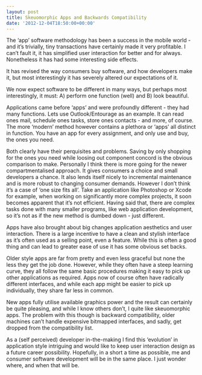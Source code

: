 ```yaml
---
layout: post
title: Skeuomorphic Apps and Backwards Compatibility
date: '2012-12-04T18:50:00+00:00'
---
```

The ‘app’ software methodology has been a success in the mobile world - and
it’s trivially, tiny transactions have certainly made it very profitable. I
can’t fault it, it has simplified user interaction for better and for always.
Nonetheless it has had some interesting side effects.

It has revised the way consumers buy software, and how developers make it, but
most interestingly it has severely altered our expectations of it.

We now expect software to be different in many ways, but perhaps most
interestingly, it must: A) perform one function (well) and B) look beautiful.

Applications came before ‘apps’ and were profoundly different - they had many
functions. Lets use Outlook/Entourage as an example. It can read ones mail,
schedule ones tasks, store ones contacts - and more, of course. The more
‘modern’ method however contains a plethora or ‘apps’ all distinct in function.
You have an app for every assignment, and only use and buy, the ones you need.

Both clearly have their perquisites and problems. Saving by only shopping for
the ones you need while loosing out component concord is the obvious comparison
to make. Personally I think there is more going for the newer compartmentalised
approach. It gives consumers a choice and small developers a chance. It also
lends itself nicely to incremental maintenance and is more robust to changing
consumer demands. However I don’t think it’s a case of ‘one size fits all’.
Take an application like Photoshop or Xcode for example, when working on
significantly more complex projects, it soon becomes apparent that it’s not
efficient. Having said that, there are complex tasks done with many smaller
programs, like web application development, so it’s not as if the new method is
dumbed down - just different.

Apps have also brought about big changes application aesthetics and user
interaction. There is a large incentive to have a clean and stylish interface
as it’s often used as a selling point, even a feature. While this is often a
good thing and can lead to greater ease of use it has some obvious set backs. 

Older style apps are far from pretty and even less graceful but none the less
they get the job done. However, while they often have a steep learning curve,
they all follow the same basic procedures making it easy to pick up other
applications as required. Apps now of course often have radically different
interfaces, and while each app might be easier to pick up individually, they
share far less in common.

New apps fully utilise available graphics power and the result can certainly be
quite pleasing, and while I know others don’t, I quite like skeuomorphic apps.
The problem with this though is backward compatibility, older machines can’t
handle expensive bitmapped interfaces, and sadly, get dropped from the
compatibility list.

As a (self perceived) developer in-the-making I find this ‘evolution’ in
application style intriguing and would like to keep user interaction design as
a future career possibility. Hopefully, in a short a time as possible, me and
consumer software development will be in the same place. I just wonder where,
and when that will be.
